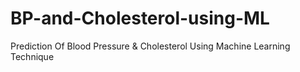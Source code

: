 # BP-and-Cholesterol-using-ML
Prediction Of Blood Pressure & Cholesterol Using Machine Learning Technique
